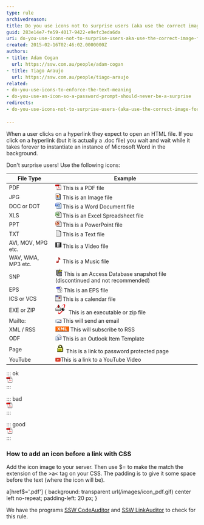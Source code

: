 ```yaml
---
type: rule
archivedreason: 
title: Do you use icons not to surprise users (aka use the correct image for files)?
guid: 283e14e7-fe59-4017-9422-e9efc3eda6da
uri: do-you-use-icons-not-to-surprise-users-aka-use-the-correct-image-for-files
created: 2015-02-16T02:46:02.0000000Z
authors:
- title: Adam Cogan
  url: https://ssw.com.au/people/adam-cogan
- title: Tiago Araujo
  url: https://ssw.com.au/people/tiago-araujo
related:
- do-you-use-icons-to-enforce-the-text-meaning
- do-you-use-an-icon-so-a-password-prompt-should-never-be-a-surprise
redirects:
- do-you-use-icons-not-to-surprise-users-(aka-use-the-correct-image-for-files)

---
```


When a user clicks on a hyperlink they expect to open an HTML file. If you click on a hyperlink (but it is actually a .doc file) you wait and wait while it takes forever to instantiate an instance of Microsoft Word in the background.

<!--endintro-->

Don't surprise users! Use the following icons:


| File Type | Example |
| --- | --- |
| PDF | ![Icon PDF](../../assets/IconPdf.png) This is a PDF file<br> |
| JPG | ![Icon JPG](../../assets/IconJpg.gif) This is an Image file |
| DOC or DOT | ![Icon DOC](../../assets/IconDoc.png) This is a Word Document file |
| XLS | ![Icon XLS](../../assets/IconXls.gif) This is an Excel Spreadsheet file |
| PPT | ![Icon PPT](../../assets/IconPPT.png) This is a PowerPoint file |
| TXT | ![Icon TXT](../../assets/IconTxt.gif) This is a Text file |
| AVI, MOV, MPG etc. | ![Icon MOV](../../assets/IconMov.gif) This is a Video file |
| WAV, WMA, MP3 etc. | ![Icon MP3](../../assets/IconMus.gif) This is a Music file |
| SNP | ![Icon SNP](../../assets/IconSnp.gif) This is an Access Database snapshot file (discontinued and not recommended) |
| EPS | ![Icon EPS](../../assets/IconEps.gif) This is an EPS file |
| ICS or VCS | ![Icon VCS](../../assets/IconVCS.gif) This is a calendar file |
| EXE or ZIP | ![Download](../../assets/Download.gif)This is an executable or zip file |
| Mailto: | ![Icon MailTo](../../assets/IconMailTo.gif) This will send an email |
| XML / RSS | ![Icon XML](../../assets/IconXML.gif) This will subscribe to RSS |
| ODF | ![Icon ODF](../../assets/IconOFT.gif) This is an Outlook Item Template |
| Page | ![](../../assets/ms_lock.gif) This is a link to password protected page |
| YouTube | ![](youtube-icon_png.jpg)This is a link to a YouTube Video |


::: ok  
![Figure: FYI there are the same images used by Google at GoogleDesktopSideBar.htm](../../assets/IconPdf.png)  
:::  

::: bad  
![Figure: Bad Example - The user would expect all these hyperlinks to work the same way](../../assets/IconPdf.png)  
:::  

::: good  
![Figure: Good Example - The pdf icon (before a hyperlink) indicates it is not a web page](../../assets/IconPdf.png)  
:::  

### How to add an icon before a link with CSS

Add the icon image to your server. Then use $= to make the match the extension of the &gt;a&lt; tag on your CSS. The padding is to give it some space before the text (where the icon will be).

a[href$='.pdf'] 
{ 
background: transparent url(/images/icon\_pdf.gif) center left no-repeat; 
padding-left: 20 px; 
}



We have the programs [SSW CodeAuditor](http://www.codeauditor.com/) and [SSW LinkAuditor](https://linkauditor.com.au/) to check for this rule.
